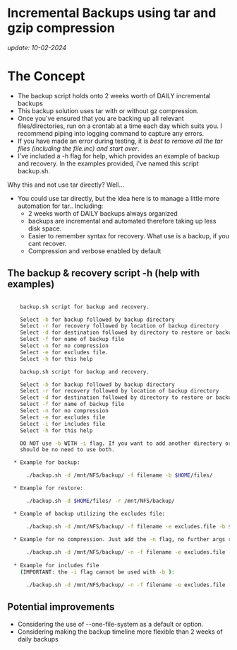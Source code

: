 # Incremental Backups using tar and gzip compression

_update: 10-02-2024_

# The Concept
* The backup script holds onto 2 weeks worth of DAILY incremental backups
* This backup solution uses tar with or without gz compression.
* Once you've ensured that you are backing up all relevant files/directories, run on a crontab at a time each day which suits you. I recommend piping into logging command to capture any errors.
* If you have made an error during testing, it is _best to remove all the tar files (including the file.inc) and start over_.
* I've included a -h flag for help, which provides an example of backup and recovery. In the examples provided, i've named this script backup.sh.

Why this and not use tar directly?
Well...

* You could use tar directly, but the idea here is to manage a little more automation for tar.. Including:
  - 2 weeks worth of DAILY backups always organized
  - backups are incremental and automated therefore taking up less disk space.
  - Easier to remember syntax for recovery. What use is a backup, if you cant recover.
  - Compression and verbose enabled by default

## The backup & recovery script -h (help with examples)

```bash

    backup.sh script for backup and recovery.

    Select -b for backup followed by backup directory
    Select -r for recovery followed by location of backup directory
    Select -d for destination followed by directory to restore or backup to
    Select -f for name of backup file
    Select -n for no compression
    Select -e for excludes file.
    Select -h for this help

    backup.sh script for backup and recovery.

    Select -b for backup followed by backup directory
    Select -r for recovery followed by location of backup directory
    Select -d for destination followed by directory to restore or backup to
    Select -f for name of backup file
    Select -n for no compression
    Select -e for excludes file
    Select -i for includes file
    Select -h for this help

    DO NOT use -b WITH -i flag. If you want to add another directory or file, then add it to the includes file (-i) as there 
    should be no need to use both.

  * Example for backup:

      ./backup.sh -d /mnt/NFS/backup/ -f filename -b $HOME/files/

  * Example for restore:

      ./backup.sh -d $HOME/files/ -r /mnt/NFS/backup/

  * Example of backup utilizing the excludes file:

      ./backup.sh -d /mnt/NFS/backup/ -f filename -e excludes.file -b $HOME/files/
  
  * Example for no compression. Just add the -n flag, no further args required: 

      ./backup.sh -d /mnt/NFS/backup/ -n -f filename -e excludes.file -b $HOME/files/
  
  * Example for includes file
    (IMPORTANT: the -i flag cannot be used with -b ):

      ./backup.sh -d /mnt/NFS/backup/ -n -f filename -e excludes.file -i includes.file

```

## Potential improvements

* Considering the use of --one-file-system as a default or option.
* Considering making the backup timeline more flexible than 2 weeks of daily backups